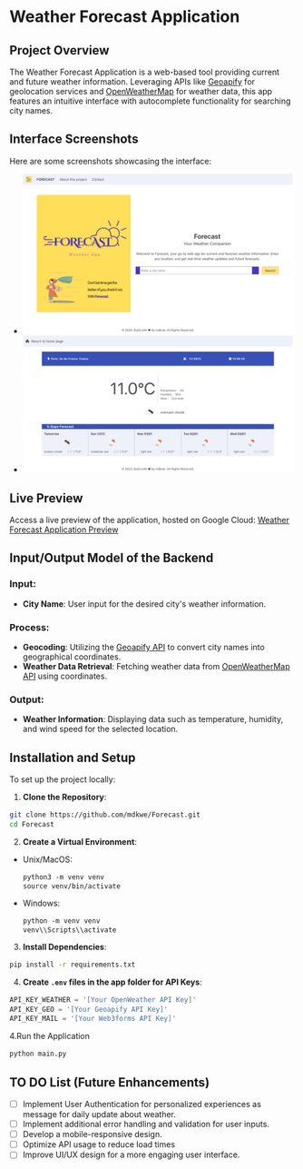 # Weather Forecast Application

## Project Overview
The Weather Forecast Application is a web-based tool providing current and future weather information. Leveraging APIs like [Geoapify](https://www.geoapify.com/) for geolocation services and [OpenWeatherMap](https://openweathermap.org/api) for weather data, this app features an intuitive interface with autocomplete functionality for searching city names.

## Interface Screenshots

Here are some screenshots showcasing the interface:

- ![Forecast. Home page.](static/img/html/Forecast_Home.png)
- ![Forecast. Search page example.](static/img/html/Forecast_Search.png)

## Live Preview

Access a live preview of the application, hosted on Google Cloud: [Weather Forecast Application Preview](https://forecast-409614.ew.r.appspot.com/)

## Input/Output Model of the Backend

### Input:
- **City Name**: User input for the desired city's weather information.

### Process:
- **Geocoding**: Utilizing the [Geoapify API](https://www.geoapify.com/) to convert city names into geographical coordinates.
- **Weather Data Retrieval**: Fetching weather data from [OpenWeatherMap API](https://openweathermap.org/api) using coordinates.

### Output:
- **Weather Information**: Displaying data such as temperature, humidity, and wind speed for the selected location.

## Installation and Setup

To set up the project locally:

1. **Clone the Repository**:
```bash
git clone https://github.com/mdkwe/Forecast.git
cd Forecast
```

2. **Create a Virtual Environment**:
- Unix/MacOS:
  ```
  python3 -m venv venv
  source venv/bin/activate
  ```
- Windows:
  ```
  python -m venv venv
  venv\\Scripts\\activate
  ```

3. **Install Dependencies**:
```bash
pip install -r requirements.txt
```

4. **Create `.env` files in the app folder for API Keys**:
```python
API_KEY_WEATHER = '[Your OpenWeather API Key]'
API_KEY_GEO = '[Your Geoapify API Key]'
API_KEY_MAIL = '[Your Web3forms API Key]'
```

4.Run the Application
```bash
python main.py
```

## TO DO List (Future Enhancements)

- [ ] Implement User Authentication for personalized experiences as message for daily update about weather.
- [ ] Implement additional error handling and validation for user inputs.
- [ ] Develop a mobile-responsive design.
- [ ] Optimize API usage to reduce load times
- [ ] Improve UI/UX design for a more engaging user interface.
